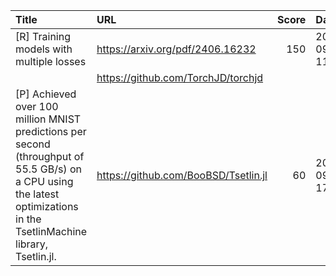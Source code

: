 | Title                                                                                                                                                                   | URL                                  |   Score | Date                |
|:------------------------------------------------------------------------------------------------------------------------------------------------------------------------|:-------------------------------------|--------:|:--------------------|
| [R] Training models with multiple losses                                                                                                                                | https://arxiv.org/pdf/2406.16232     |     150 | 2024-09-08 11:43:50 |
|                                                                                                                                                                         | https://github.com/TorchJD/torchjd   |         |                     |
| [P] Achieved over 100 million MNIST predictions per second (throughput of 55.5 GB/s) on a CPU using the latest optimizations in the TsetlinMachine library, Tsetlin.jl. | https://github.com/BooBSD/Tsetlin.jl |      60 | 2024-09-08 17:42:23 |